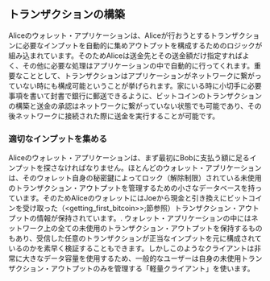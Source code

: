 ## トランザクションの構築

Aliceのウォレット・アプリケーションは、Aliceが行おうとするトランザクションに必要なインプットを自動的に集めアウトプットを構成するためのロジックが組み込まれています。そのためAliceは送金先とその送金額だけ指定すればよく、その他に必要な処理はアプリケーションの中で自動的に行ってくれます。重要なこととして、トランザクションはアプリケーションがネットワークに繋がっていない時にも構成可能ということが挙げられます。家にいる時に小切手に必要事項を書いて封書で銀行に郵送できるように、ビットコインのトランザクションの構築と送金の承認はネットワークに繋がっていない状態でも可能であり、その後ネットワークに接続された際に送金を実行することが可能です。

### 適切なインプットを集める
Aliceのウォレット・アプリケーションは、まず最初にBobに支払う額に足るインプットを探さなければなりません。ほとんどのウォレット・アプリケーションは、そのウォレット自身の秘密鍵によってロック（解除制限）されている未使用のトランザクション・アウトプットを管理するための小さなデータベースを持っています。そのためAliceのウォレットにはJoeから現金と引き換えにビットコインを受け取った（&lt;getting_first_bitcoin>>;節参照）トランザクション・アウトプットの情報が保持されています。. ウォレット・アプリケーションの中にはネットワーク上の全ての未使用のトランザクション・アウトプットを保持するものもあり、受信した任意のトランザクションが正当なインプットを元に構成されているのかを素早く検証することもできます。しかしこのようなクライアントは非常に大きなデータ容量を使用するため、一般的なユーザーは自身の未使用トランザクション・アウトプットのみを管理する「軽量クライアント」を使います。